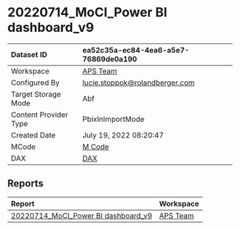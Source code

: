 



# 20220714_MoCI_Power BI dashboard_v9

|Dataset ID|ea52c35a-ec84-4ea6-a5e7-76869de0a190|
| :--- | :--- |
|Workspace|[APS Team](../Workspaces/APS-Team.md)|
|Configured By|lucie.stoppok@rolandberger.com|
|Target Storage Mode|Abf|
|Content Provider Type|PbixInImportMode|
|Created Date|July 19, 2022 08:20:47|
|MCode|[M Code](./20220714_MoCI_Power-BI-dashboard_v9/mcode.md)|
|DAX|[DAX](./20220714_MoCI_Power-BI-dashboard_v9/dax.md)|

## Reports

|Report|Workspace|
| :--- | :--- |
|[20220714_MoCI_Power BI dashboard_v9](../Reports/20220714_MoCI_Power-BI-dashboard_v9.md)|[APS Team](../Workspaces/APS-Team.md)|
